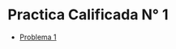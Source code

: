 # Practica Calificada N° 1

* [Problema 1](https://github.com/ratondelcongo/Introduccion-al-Computador/edit/master/2019-I/PC1/Problema1.cpp 'Problema1')
